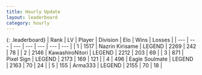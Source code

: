 ```yaml
---
title: Hourly Update
layout: leaderboard
category: hourly
---
```


{: .leaderboard}
| Rank | LV | Player | Division | Elo | Wins | Losses |
| --- | --- | --- | --- | --- | --- | --- |
| <span data-change="0">1</span> | 1517 | <span title="ID: 315148">Nazrin Kirisame</span> | LEGEND | <span data-change="0">2269</span> | <span data-change="0">242</span> | <span data-change="0">78</span> |
| <span data-change="0">2</span> | 2146 | <span title="ID: 164871">KawashiroNitori</span> | LEGEND | <span data-change="0">2212</span> | <span data-change="0">203</span> | <span data-change="0">69</span> |
| <span data-change="0">3</span> | 871 | <span title="ID: 568882">Pixel Sign</span> | LEGEND | <span data-change="0">2173</span> | <span data-change="0">169</span> | <span data-change="0">121</span> |
| <span data-change="0">4</span> | 496 | <span title="ID: 512212">Eagle Soulmate</span> | LEGEND | <span data-change="0">2163</span> | <span data-change="0">70</span> | <span data-change="0">24</span> |
| <span data-change="0">5</span> | 155 | <span title="ID: 402844">Arma333</span> | LEGEND | <span data-change="0">2155</span> | <span data-change="0">70</span> | <span data-change="0">18</span> |